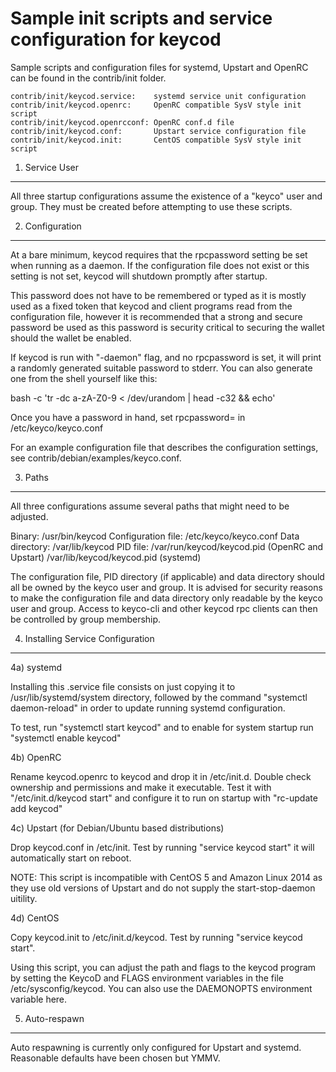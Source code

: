 Sample init scripts and service configuration for keycod
==========================================================

Sample scripts and configuration files for systemd, Upstart and OpenRC
can be found in the contrib/init folder.

    contrib/init/keycod.service:    systemd service unit configuration
    contrib/init/keycod.openrc:     OpenRC compatible SysV style init script
    contrib/init/keycod.openrcconf: OpenRC conf.d file
    contrib/init/keycod.conf:       Upstart service configuration file
    contrib/init/keycod.init:       CentOS compatible SysV style init script

1. Service User
---------------------------------

All three startup configurations assume the existence of a "keyco" user
and group.  They must be created before attempting to use these scripts.

2. Configuration
---------------------------------

At a bare minimum, keycod requires that the rpcpassword setting be set
when running as a daemon.  If the configuration file does not exist or this
setting is not set, keycod will shutdown promptly after startup.

This password does not have to be remembered or typed as it is mostly used
as a fixed token that keycod and client programs read from the configuration
file, however it is recommended that a strong and secure password be used
as this password is security critical to securing the wallet should the
wallet be enabled.

If keycod is run with "-daemon" flag, and no rpcpassword is set, it will
print a randomly generated suitable password to stderr.  You can also
generate one from the shell yourself like this:

bash -c 'tr -dc a-zA-Z0-9 < /dev/urandom | head -c32 && echo'

Once you have a password in hand, set rpcpassword= in /etc/keyco/keyco.conf

For an example configuration file that describes the configuration settings,
see contrib/debian/examples/keyco.conf.

3. Paths
---------------------------------

All three configurations assume several paths that might need to be adjusted.

Binary:              /usr/bin/keycod
Configuration file:  /etc/keyco/keyco.conf
Data directory:      /var/lib/keycod
PID file:            /var/run/keycod/keycod.pid (OpenRC and Upstart)
                     /var/lib/keycod/keycod.pid (systemd)

The configuration file, PID directory (if applicable) and data directory
should all be owned by the keyco user and group.  It is advised for security
reasons to make the configuration file and data directory only readable by the
keyco user and group.  Access to keyco-cli and other keycod rpc clients
can then be controlled by group membership.

4. Installing Service Configuration
-----------------------------------

4a) systemd

Installing this .service file consists on just copying it to
/usr/lib/systemd/system directory, followed by the command
"systemctl daemon-reload" in order to update running systemd configuration.

To test, run "systemctl start keycod" and to enable for system startup run
"systemctl enable keycod"

4b) OpenRC

Rename keycod.openrc to keycod and drop it in /etc/init.d.  Double
check ownership and permissions and make it executable.  Test it with
"/etc/init.d/keycod start" and configure it to run on startup with
"rc-update add keycod"

4c) Upstart (for Debian/Ubuntu based distributions)

Drop keycod.conf in /etc/init.  Test by running "service keycod start"
it will automatically start on reboot.

NOTE: This script is incompatible with CentOS 5 and Amazon Linux 2014 as they
use old versions of Upstart and do not supply the start-stop-daemon uitility.

4d) CentOS

Copy keycod.init to /etc/init.d/keycod. Test by running "service keycod start".

Using this script, you can adjust the path and flags to the keycod program by
setting the KeycoD and FLAGS environment variables in the file
/etc/sysconfig/keycod. You can also use the DAEMONOPTS environment variable here.

5. Auto-respawn
-----------------------------------

Auto respawning is currently only configured for Upstart and systemd.
Reasonable defaults have been chosen but YMMV.
